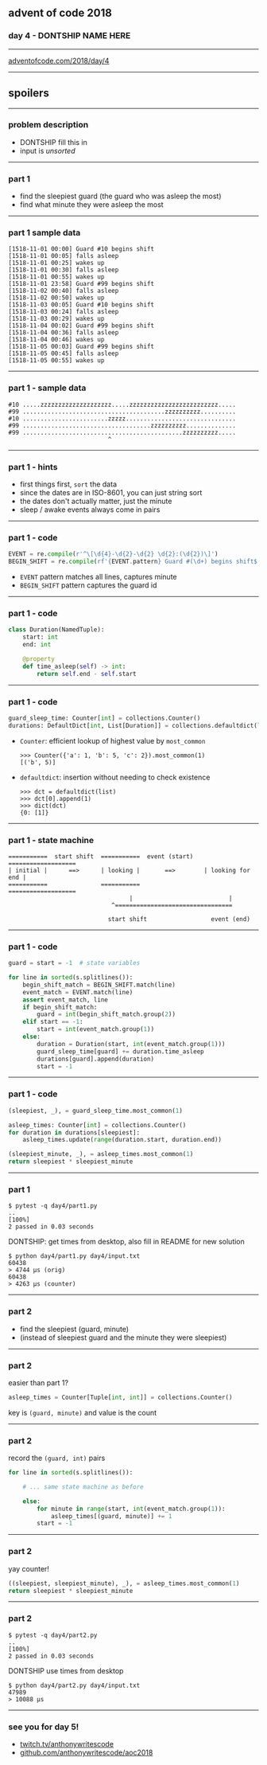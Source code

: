 ## advent of code 2018
### day 4 - DONTSHIP NAME HERE

***

[adventofcode.com/2018/day/4](https://adventofcode.com/2018/day/4)

***

## spoilers

***

### problem description

- DONTSHIP fill this in
- input is _unsorted_

***

### part 1

- find the sleepiest guard (the guard who was asleep the most)
- find what minute they were asleep the most

***

### part 1 sample data

```
[1518-11-01 00:00] Guard #10 begins shift
[1518-11-01 00:05] falls asleep
[1518-11-01 00:25] wakes up
[1518-11-01 00:30] falls asleep
[1518-11-01 00:55] wakes up
[1518-11-01 23:58] Guard #99 begins shift
[1518-11-02 00:40] falls asleep
[1518-11-02 00:50] wakes up
[1518-11-03 00:05] Guard #10 begins shift
[1518-11-03 00:24] falls asleep
[1518-11-03 00:29] wakes up
[1518-11-04 00:02] Guard #99 begins shift
[1518-11-04 00:36] falls asleep
[1518-11-04 00:46] wakes up
[1518-11-05 00:03] Guard #99 begins shift
[1518-11-05 00:45] falls asleep
[1518-11-05 00:55] wakes up
```

***

### part 1 - sample data

```
#10 .....zzzzzzzzzzzzzzzzzzzz.....zzzzzzzzzzzzzzzzzzzzzzzzz.....
#99 ........................................zzzzzzzzzz..........
#10 ........................zzzzz...............................
#99 ....................................zzzzzzzzzz..............
#99 .............................................zzzzzzzzzz.....
                            ^
```

***

### part 1 - hints

- first things first, `sort` the data
- since the dates are in ISO-8601, you can just string sort
- the dates don't actually matter, just the minute
- sleep / awake events always come in pairs

***

### part 1 - code

```python
EVENT = re.compile(r'^\[\d{4}-\d{2}-\d{2} \d{2}:(\d{2})\]')
BEGIN_SHIFT = re.compile(rf'{EVENT.pattern} Guard #(\d+) begins shift$')
```

- `EVENT` pattern matches all lines, captures minute
- `BEGIN_SHIFT` pattern captures the guard id

***

### part 1 - code

```python
class Duration(NamedTuple):
    start: int
    end: int

    @property
    def time_asleep(self) -> int:
        return self.end - self.start
```

***

### part 1 - code

```python
guard_sleep_time: Counter[int] = collections.Counter()
durations: DefaultDict[int, List[Duration]] = collections.defaultdict(list)
```

- `Counter`: efficient lookup of highest value by `most_common`

  ```pycon
  >>> Counter({'a': 1, 'b': 5, 'c': 2}).most_common(1)
  [('b', 5)]
  ```

- `defaultdict`: insertion without needing to check existence

  ```pycon
  >>> dct = defaultdict(list)
  >>> dct[0].append(1)
  >>> dict(dct)
  {0: [1]}
  ```

***

### part 1 - state machine

```
===========  start shift  ===========  event (start)   ===================
| initial |      ==>      | looking |       ==>        | looking for end |
===========               ===========                  ===================
                                  |                           |
                             ^=================================

                            start shift                  event (end)
```

***

### part 1 - code

```python
guard = start = -1  # state variables

for line in sorted(s.splitlines()):
    begin_shift_match = BEGIN_SHIFT.match(line)
    event_match = EVENT.match(line)
    assert event_match, line
    if begin_shift_match:
        guard = int(begin_shift_match.group(2))
    elif start == -1:
        start = int(event_match.group(1))
    else:
        duration = Duration(start, int(event_match.group(1)))
        guard_sleep_time[guard] += duration.time_asleep
        durations[guard].append(duration)
        start = -1
```

***

### part 1 - code

```python
(sleepiest, _), = guard_sleep_time.most_common(1)

asleep_times: Counter[int] = collections.Counter()
for duration in durations[sleepiest]:
    asleep_times.update(range(duration.start, duration.end))

(sleepiest_minute, _), = asleep_times.most_common(1)
return sleepiest * sleepiest_minute
```

***

### part 1

```pytest
$ pytest -q day4/part1.py
..                                                                   [100%]
2 passed in 0.03 seconds
```

DONTSHIP: get times from desktop, also fill in README for new solution

```console
$ python day4/part1.py day4/input.txt
60438
> 4744 μs (orig)
60438
> 4263 μs (counter)
```

***

### part 2

- find the sleepiest (guard, minute)
- (instead of sleepiest guard and the minute they were sleepiest)

***

### part 2

easier than part 1?

```python
asleep_times = Counter[Tuple[int, int]] = collections.Counter()
```

key is `(guard, minute)` and value is the count

***

### part 2

record the `(guard, int)` pairs

```python
for line in sorted(s.splitlines()):

    # ... same state machine as before

    else:
        for minute in range(start, int(event_match.group(1)):
            asleep_times[(guard, minute)] += 1
        start = -1
```

***

### part 2

yay counter!

```python
((sleepiest, sleepiest_minute), _), = asleep_times.most_common(1)
return sleepiest * sleepiest_minute
```

***

### part 2

```pytest
$ pytest -q day4/part2.py
..                                                                   [100%]
2 passed in 0.03 seconds
```

DONTSHIP use times from desktop

```console
$ python day4/part2.py day4/input.txt
47989
> 10088 μs
```

***

### see you for day 5!

- [twitch.tv/anthonywritescode](https://twitch.tv/anthonywritescode)
- [github.com/anthonywritescode/aoc2018](https://github.com/anthonywritescode/aoc2018)
